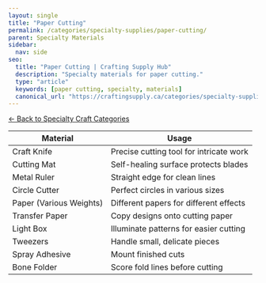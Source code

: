```yaml
---
layout: single
title: "Paper Cutting"
permalink: /categories/specialty-supplies/paper-cutting/
parent: Specialty Materials
sidebar:
  nav: side
seo:
  title: "Paper Cutting | Crafting Supply Hub"
  description: "Specialty materials for paper cutting."
  type: "article"
  keywords: [paper cutting, specialty, materials]
  canonical_url: "https://craftingsupply.ca/categories/specialty-supplies/paper-cutting/"
---
```


[← Back to Specialty Craft Categories](/categories/specialty-supplies/)

| Material | Usage |
|----------|-------|
| Craft Knife | Precise cutting tool for intricate work |
| Cutting Mat | Self-healing surface protects blades |
| Metal Ruler | Straight edge for clean lines |
| Circle Cutter | Perfect circles in various sizes |
| Paper (Various Weights) | Different papers for different effects |
| Transfer Paper | Copy designs onto cutting paper |
| Light Box | Illuminate patterns for easier cutting |
| Tweezers | Handle small, delicate pieces |
| Spray Adhesive | Mount finished cuts |
| Bone Folder | Score fold lines before cutting |
